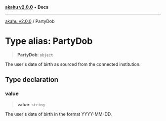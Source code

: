 [**akahu v2.0.0**](../README.md) • **Docs**

***

[akahu v2.0.0](../README.md) / PartyDob

# Type alias: PartyDob

> **PartyDob**: `object`

The user's date of birth as sourced from the connected institution.

## Type declaration

### value

> **value**: `string`

The user's date of birth in the format YYYY-MM-DD.
